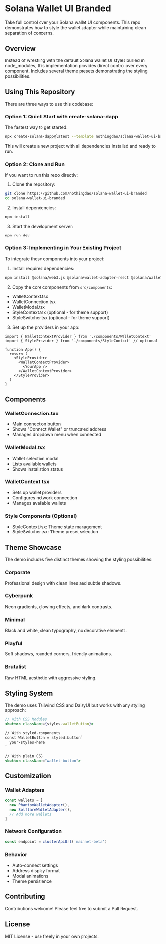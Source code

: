 # Solana Wallet UI Branded

Take full control over your Solana wallet UI components. This repo demonstrates how to style the wallet adapter while maintaining clean separation of concerns.

## Overview

Instead of wrestling with the default Solana wallet UI styles buried in node_modules, this implementation provides direct control over every component. Includes several theme presets demonstrating the styling possibilities.

## Using This Repository

There are three ways to use this codebase:

### Option 1: Quick Start with create-solana-dapp

The fastest way to get started:

```bash
npx create-solana-dapp@latest --template nothingdao/solana-wallet-ui-branded
```

This will create a new project with all dependencies installed and ready to run.

### Option 2: Clone and Run

If you want to run this repo directly:

1. Clone the repository:

```bash
git clone https://github.com/nothingdao/solana-wallet-ui-branded
cd solana-wallet-ui-branded
```

2. Install dependencies:

```bash
npm install
```

3. Start the development server:

```bash
npm run dev
```

### Option 3: Implementing in Your Existing Project

To integrate these components into your project:

1. Install required dependencies:

```bash
npm install @solana/web3.js @solana/wallet-adapter-react @solana/wallet-adapter-wallets
```

2. Copy the core components from `src/components`:

- WalletContext.tsx
- WalletConnection.tsx
- WalletModal.tsx
- StyleContext.tsx (optional - for theme support)
- StyleSwitcher.tsx (optional - for theme support)

3. Set up the providers in your app:

```tsx
import { WalletContextProvider } from './components/WalletContext'
import { StyleProvider } from './components/StyleContext' // optional

function App() {
  return (
    <StyleProvider>
      <WalletContextProvider>
        <YourApp />
      </WalletContextProvider>
    </StyleProvider>
  )
}
```

## Components

### WalletConnection.tsx

- Main connection button
- Shows "Connect Wallet" or truncated address
- Manages dropdown menu when connected

### WalletModal.tsx

- Wallet selection modal
- Lists available wallets
- Shows installation status

### WalletContext.tsx

- Sets up wallet providers
- Configures network connection
- Manages available wallets

### Style Components (Optional)

- StyleContext.tsx: Theme state management
- StyleSwitcher.tsx: Theme preset selection

## Theme Showcase

The demo includes five distinct themes showing the styling possibilities:

### Corporate

Professional design with clean lines and subtle shadows.

### Cyberpunk

Neon gradients, glowing effects, and dark contrasts.

### Minimal

Black and white, clean typography, no decorative elements.

### Playful

Soft shadows, rounded corners, friendly animations.

### Brutalist

Raw HTML aesthetic with aggressive styling.

## Styling System

The demo uses Tailwind CSS and DaisyUI but works with any styling approach:

```jsx
// With CSS Modules
<button className={styles.walletButton}>

// With styled-components
const WalletButton = styled.button`
  your-styles-here
`

// With plain CSS
<button className="wallet-button">
```

## Customization

### Wallet Adapters

```jsx
const wallets = [
  new PhantomWalletAdapter(),
  new SolflareWalletAdapter(),
  // Add more wallets
]
```

### Network Configuration

```jsx
const endpoint = clusterApiUrl('mainnet-beta')
```

### Behavior

- Auto-connect settings
- Address display format
- Modal animations
- Theme persistence

## Contributing

Contributions welcome! Please feel free to submit a Pull Request.

## License

MIT License - use freely in your own projects.
